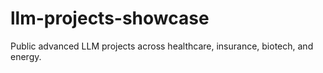 # llm-projects-showcase
Public advanced LLM projects across healthcare, insurance, biotech, and energy.

